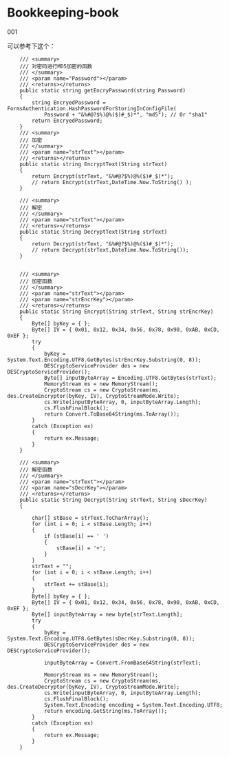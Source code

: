 # Bookkeeping-book
001

可以参考下这个：
 
        /// <summary>
        /// 对密码进行MD5加密的函数
        /// </summary>
        /// <param name="Password"></param>
        /// <returns></returns>
        public static string getEncryPassword(string Password)
        {
            string EncryedPassword = FormsAuthentication.HashPasswordForStoringInConfigFile(
                Password + "&%#@?$%)@%($)#_$)*", "md5"); // Or "sha1" 
            return EncryedPassword;
        }
        /// <summary>
        /// 加密
        /// </summary>
        /// <param name="strText"></param>
        /// <returns></returns>
        public static string EncryptText(String strText)
        {
            return Encrypt(strText, "&%#@?$%)@%($)#_$)*");
            // return Encrypt(strText,DateTime.Now.ToString() );
        }
 
        /// <summary>
        /// 解密
        /// </summary>
        /// <param name="strText"></param>
        /// <returns></returns>
        public static String DecryptText(String strText)
        {
            return Decrypt(strText, "&%#@?$%)@%($)#_$)*");
            // return Decrypt(strText,DateTime.Now.ToString());
        }
 
 
        /// <summary>
        /// 加密函数
        /// </summary>
        /// <param name="strText"></param>
        /// <param name="strEncrKey"></param>
        /// <returns></returns>
        public static String Encrypt(String strText, String strEncrKey)
        {
            Byte[] byKey = { };
            Byte[] IV = { 0x01, 0x12, 0x34, 0x56, 0x78, 0x90, 0xAB, 0xCD, 0xEF };
            try
            {
                byKey = System.Text.Encoding.UTF8.GetBytes(strEncrKey.Substring(0, 8));
                DESCryptoServiceProvider des = new DESCryptoServiceProvider();
                Byte[] inputByteArray = Encoding.UTF8.GetBytes(strText);
                MemoryStream ms = new MemoryStream();
                CryptoStream cs = new CryptoStream(ms, des.CreateEncryptor(byKey, IV), CryptoStreamMode.Write);
                cs.Write(inputByteArray, 0, inputByteArray.Length);
                cs.FlushFinalBlock();
                return Convert.ToBase64String(ms.ToArray());
            }
            catch (Exception ex)
            {
                return ex.Message;
            }
        }
 
        /// <summary>
        /// 解密函数
        /// </summary>
        /// <param name="strText"></param>
        /// <param name="sDecrKey"></param>
        /// <returns></returns>
        public static String Decrypt(String strText, String sDecrKey)
        {
 
            char[] stBase = strText.ToCharArray();
            for (int i = 0; i < stBase.Length; i++)
            {
                if (stBase[i] == ' ')
                {
                    stBase[i] = '+';
                }
            }
            strText = "";
            for (int i = 0; i < stBase.Length; i++)
            {
                strText += stBase[i];
            }
            Byte[] byKey = { };
            Byte[] IV = { 0x01, 0x12, 0x34, 0x56, 0x78, 0x90, 0xAB, 0xCD, 0xEF };
            Byte[] inputByteArray = new byte[strText.Length];
            try
            {
                byKey = System.Text.Encoding.UTF8.GetBytes(sDecrKey.Substring(0, 8));
                DESCryptoServiceProvider des = new DESCryptoServiceProvider();
 
                inputByteArray = Convert.FromBase64String(strText);
 
                MemoryStream ms = new MemoryStream();
                CryptoStream cs = new CryptoStream(ms, des.CreateDecryptor(byKey, IV), CryptoStreamMode.Write);
                cs.Write(inputByteArray, 0, inputByteArray.Length);
                cs.FlushFinalBlock();
                System.Text.Encoding encoding = System.Text.Encoding.UTF8;
                return encoding.GetString(ms.ToArray());
            }
            catch (Exception ex)
            {
                return ex.Message;
            }
        }
